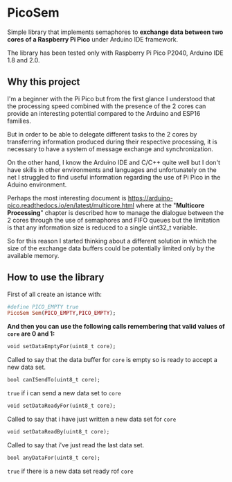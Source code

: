 # PicoSem
Simple library that implements semaphores to **exchange data between two cores of a Raspberry Pi Pico** under Arduino IDE framework.

The library has been tested only with Raspberry Pi Pico P2040,  Arduino IDE 1.8 and 2.0.

## **Why this project**
I'm a beginner with the Pi Pico but from the first glance I understood that the processing speed combined with the presence of the 2 cores can provide an interesting potential compared to the Arduino and ESP16 families.

But in order to be able to delegate different tasks to the 2 cores by transferring information produced during their respective processing, it is necessary to have a system of message exchange and synchronization.

On the other hand, I know the Arduino IDE and C/C++ quite well but I don't have skills in other environments and languages and unfortunately on the net I struggled to find useful information regarding the use of Pi Pico in the Aduino environment.

Perhaps the most interesting document is https://arduino-pico.readthedocs.io/en/latest/multicore.html where at the "**Multicore Processing**" chapter is described how to manage the dialogue between the 2 cores through the use of semaphores and FIFO queues but the limitation is that any information size is reduced to a single uint32_t variable.

So for this reason I started thinking about a different solution in which the size of the exchange data buffers could be potentially limited only by the available memory.

## **How to use the library**
First of all create an istance with:
```ruby
#define PICO_EMPTY true
PicoSem Sem(PICO_EMPTY,PICO_EMPTY);
```
**And then you can use the following calls remembering that valid values of `core` are 0 and 1:**
```ruby
void setDataEmptyFor(uint8_t core);
```
Called to say that the data buffer for `core` is empty so is ready to accept a new data set.
```ruby
bool canISendTo(uint8_t core);
```
`true` if i can send a new data set to `core`
```ruby
void setDataReadyFor(uint8_t core);
```
Called to say that i have just written a new data set for `core`
```ruby
void setDataReadBy(uint8_t core);
```
Called to say that i've just read the last data set.
```ruby
bool anyDataFor(uint8_t core);
```
`true` if there is a new data set ready rof `core`

